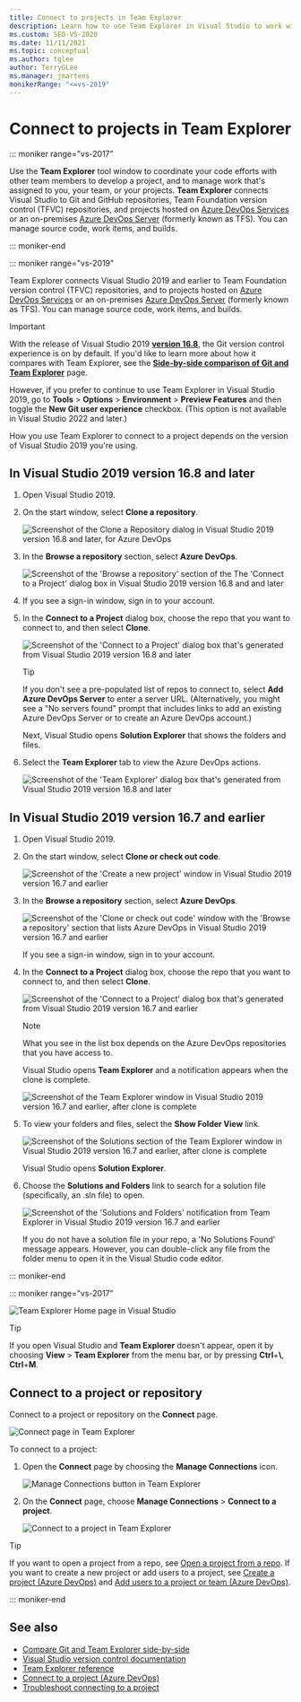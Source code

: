 ```yaml
---
title: Connect to projects in Team Explorer
description: Learn how to use Team Explorer in Visual Studio to work with team members to develop and manage projects.
ms.custom: SEO-VS-2020
ms.date: 11/11/2021
ms.topic: conceptual
ms.author: tglee
author: TerryGLee
ms.manager: jmartens
monikerRange: "<=vs-2019"
---
```

# Connect to projects in Team Explorer

::: moniker range="vs-2017"

Use the **Team Explorer** tool window to coordinate your code efforts with other team members to develop a project, and to manage work that's assigned to you, your team, or your projects. **Team Explorer** connects Visual Studio to Git and GitHub repositories, Team Foundation version control (TFVC) repositories, and projects hosted on [Azure DevOps Services](/azure/devops/user-guide/what-is-azure-devops-services) or an on-premises [Azure DevOps Server](/azure/devops/index-all) (formerly known as TFS). You can manage source code, work items, and builds.

::: moniker-end

::: moniker range="vs-2019"

Team Explorer connects Visual Studio 2019 and earlier to Team Foundation version control (TFVC) repositories, and to projects hosted on [Azure DevOps Services](/azure/devops/user-guide/what-is-azure-devops-services) or an on-premises [Azure DevOps Server](/azure/devops/user-guide/about-azure-devops-services-tfs?view=azure-devops&preserve-view=true) (formerly known as TFS). You can manage source code, work items, and builds.

> [!IMPORTANT]
> With the release of Visual Studio 2019 [**version 16.8**](/visualstudio/releases/2019/release-notes-history), the Git version control experience is on by default. If you'd like to learn more about how it compares with Team Explorer, see the [**Side-by-side comparison of Git and Team Explorer**](../version-control/git-team-explorer-feature-comparison.md) page.
>
> However, if you prefer to continue to use Team Explorer in Visual Studio 2019, go to **Tools** > **Options** > **Environment** > **Preview Features** and then toggle the **New Git user experience** checkbox. (This option is not available in Visual Studio 2022 and later.)

How you use Team Explorer to connect to a project depends on the version of Visual Studio 2019 you're using.

## In Visual Studio 2019 version 16.8 and later

1. Open Visual Studio 2019.

1. On the start window, select **Clone a repository**.

   ![Screenshot of the Clone a Repository dialog in Visual Studio 2019 version 16.8 and later, for Azure DevOps](../ide/media/vs-2019/clone-repository.png)

1. In the **Browse a repository** section, select **Azure DevOps**.

    ![Screenshot of the 'Browse a repository' section of the The 'Connect to a Project' dialog box in Visual Studio 2019 version 16.8 and and later](../ide/media/vs-2019/browse-repository-azure-devops.png)

1. If you see a sign-in window, sign in to your account.

1. In the **Connect to a Project** dialog box, choose the repo that you want to connect to, and then select **Clone**.

      ![Screenshot of the 'Connect to a Project' dialog box that's generated from Visual Studio 2019 version 16.8 and later](../ide/media/vs-2019/connect-project-azure-devops.png)

      > [!TIP]
      > If you don't see a pre-populated list of repos to connect to, select **Add Azure DevOps Server** to enter a server URL. (Alternatively, you might see a "No servers found" prompt that includes links to add an existing Azure DevOps Server or to create an Azure DevOps account.)

   Next, Visual Studio opens **Solution Explorer** that shows the folders and files.

1. Select the **Team Explorer** tab to view the Azure DevOps actions.

      ![Screenshot of the 'Team Explorer' dialog box that's generated from Visual Studio 2019 version 16.8 and later](../ide/media/vs-2019/team-explorer-azure-devops.png)

## In Visual Studio 2019 version 16.7 and earlier

1. Open Visual Studio 2019.

1. On the start window, select **Clone or check out code**.

   ![Screenshot of the 'Create a new project' window in Visual Studio 2019 version 16.7 and earlier](../get-started/media/vs-2019/clone-checkout-code-dark.png)

1. In the **Browse a repository** section, select **Azure DevOps**.

   ![Screenshot of the 'Clone or check out code' window with the 'Browse a repository' section that lists Azure DevOps in Visual Studio 2019 version 16.7 and earlier](../get-started/media/vs-2019/clone-checkout-code-git-repo-dark.png)

   If you see a sign-in window, sign in to your account.

1. In the **Connect to a Project** dialog box, choose the repo that you want to connect to, and then select **Clone**.

      ![Screenshot of the 'Connect to a Project' dialog box that's generated from Visual Studio 2019 version 16.7 and earlier](../get-started/media/open-proj-azure-devops-connect-cloud-clone.png)

    > [!NOTE]
    > What you see in the list box depends on the Azure DevOps repositories that you have access to.

   Visual Studio opens **Team Explorer** and a notification appears when the clone is complete.

     ![Screenshot of the Team Explorer window in Visual Studio 2019 version 16.7 and earlier, after clone is complete](../get-started/media/vs-2019/clone-complete-azure-devops.png)

1. To view your folders and files, select the **Show Folder View** link.

     ![Screenshot of the Solutions section of the Team Explorer window in Visual Studio 2019 version 16.7 and earlier, after clone is complete](../get-started/media/vs-2019/show-folder-view-azure-devops.png)

     Visual Studio opens **Solution Explorer**.

1. Choose the **Solutions and Folders** link to search for a solution file  (specifically, an .sln file) to open.

      ![Screenshot of the 'Solutions and Folders' notification from Team Explorer in Visual Studio 2019 version 16.7 and earlier](../get-started/media/open-proj-repo-solutions-folders.png)

   If you do not have a solution file in your repo, a 'No Solutions Found' message appears. However, you can double-click any file from the folder menu to open it in the Visual Studio code editor.

::: moniker-end

::: moniker range="vs-2017"

![Team Explorer Home page in Visual Studio](media/team-explorer/team-explorer.png "The Team Explorer - Home page in Visual Studio.")

> [!TIP]
> If you open Visual Studio and **Team Explorer** doesn't appear, open it by choosing **View** > **Team Explorer** from the menu bar, or by pressing **Ctrl**+**&#92;**, **Ctrl**+**M**.

## Connect to a project or repository

Connect to a project or repository on the **Connect** page.

![Connect page in Team Explorer](media/team-explorer/connect.png "The Team Explorer - Connect page in Visual Studio")

To connect to a project:

1. Open the **Connect** page by choosing the **Manage Connections** icon.

   ![Manage Connections button in Team Explorer](media/team-explorer/manage-connections.png "The Team Explorer - Manage Connections button in Visual Studio.")

1. On the **Connect** page, choose **Manage Connections** > **Connect to a project**.

   ![Connect to a project in Team Explorer](media/team-explorer/connect-project.png "The Team Explorer - Connect to a Project option in Visual Studio.")

> [!TIP]
> If you want to open a project from a repo, see [Open a project from a repo](/visualstudio/get-started/tutorial-open-project-from-repo?view=vs-2017). If you want to create a new project or add users to a project, see [Create a project (Azure DevOps)](/azure/devops/organizations/projects/create-project) and [Add users to a project or team (Azure DevOps)](/azure/devops/organizations/security/add-users-team-project).

::: moniker-end

## See also

- [Compare Git and Team Explorer side-by-side](../version-control/git-team-explorer-feature-comparison.md)
- [Visual Studio version control documentation](../version-control/index.yml)
- [Team Explorer reference](reference/team-explorer-reference.md)
- [Connect to a project (Azure DevOps)](/azure/devops/organizations/projects/connect-to-projects)
- [Troubleshoot connecting to a project](/azure/devops/user-guide/troubleshoot-connection?view=azure-devops&preserve-view=true)
